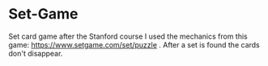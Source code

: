 # Set-Game
Set card game after the Stanford course
I used the mechanics from this game: https://www.setgame.com/set/puzzle . After a set is found the cards don't disappear.
